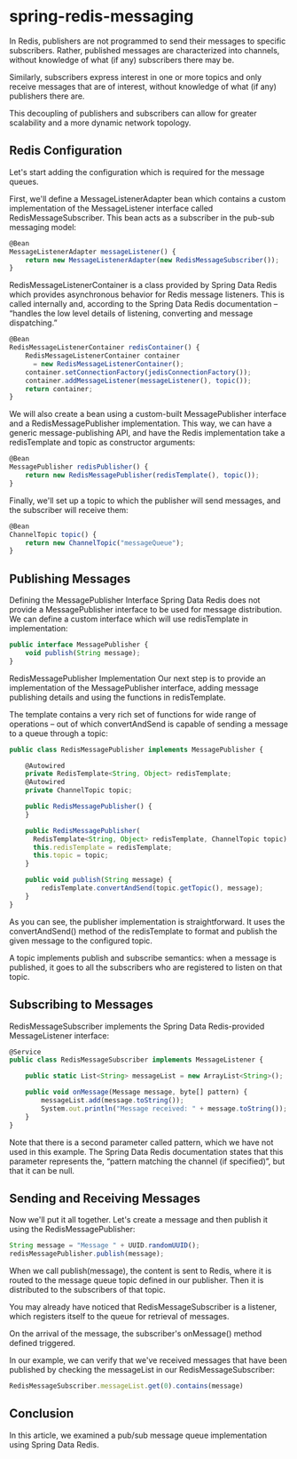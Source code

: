 # spring-redis-messaging

In Redis, publishers are not programmed to send their messages to specific subscribers. Rather, published messages are characterized into channels, without knowledge of what (if any) subscribers there may be.

Similarly, subscribers express interest in one or more topics and only receive messages that are of interest, without knowledge of what (if any) publishers there are.

This decoupling of publishers and subscribers can allow for greater scalability and a more dynamic network topology.

## Redis Configuration
Let's start adding the configuration which is required for the message queues.

First, we'll define a MessageListenerAdapter bean which contains a custom implementation of the MessageListener interface called RedisMessageSubscriber. This bean acts as a subscriber in the pub-sub messaging model:

```javascript
@Bean
MessageListenerAdapter messageListener() { 
    return new MessageListenerAdapter(new RedisMessageSubscriber());
}
```
RedisMessageListenerContainer is a class provided by Spring Data Redis which provides asynchronous behavior for Redis message listeners. This is called internally and, according to the Spring Data Redis documentation – “handles the low level details of listening, converting and message dispatching.”

```javascript
@Bean
RedisMessageListenerContainer redisContainer() {
    RedisMessageListenerContainer container 
      = new RedisMessageListenerContainer(); 
    container.setConnectionFactory(jedisConnectionFactory()); 
    container.addMessageListener(messageListener(), topic()); 
    return container; 
}
```
We will also create a bean using a custom-built MessagePublisher interface and a RedisMessagePublisher implementation. This way, we can have a generic message-publishing API, and have the Redis implementation take a redisTemplate and topic as constructor arguments:

```javascript
@Bean
MessagePublisher redisPublisher() { 
    return new RedisMessagePublisher(redisTemplate(), topic());
}
```
Finally, we'll set up a topic to which the publisher will send messages, and the subscriber will receive them:

```javascript
@Bean
ChannelTopic topic() {
    return new ChannelTopic("messageQueue");
}
```
## Publishing Messages

Defining the MessagePublisher Interface
Spring Data Redis does not provide a MessagePublisher interface to be used for message distribution. We can define a custom interface which will use redisTemplate in implementation:

```javascript
public interface MessagePublisher {
    void publish(String message);
}
```
RedisMessagePublisher Implementation
Our next step is to provide an implementation of the MessagePublisher interface, adding message publishing details and using the functions in redisTemplate.

The template contains a very rich set of functions for wide range of operations – out of which convertAndSend is capable of sending a message to a queue through a topic:

```javascript
public class RedisMessagePublisher implements MessagePublisher {

    @Autowired
    private RedisTemplate<String, Object> redisTemplate;
    @Autowired
    private ChannelTopic topic;

    public RedisMessagePublisher() {
    }

    public RedisMessagePublisher(
      RedisTemplate<String, Object> redisTemplate, ChannelTopic topic) {
      this.redisTemplate = redisTemplate;
      this.topic = topic;
    }

    public void publish(String message) {
        redisTemplate.convertAndSend(topic.getTopic(), message);
    }
}
```
As you can see, the publisher implementation is straightforward. It uses the convertAndSend() method of the redisTemplate to format and publish the given message to the configured topic.

A topic implements publish and subscribe semantics: when a message is published, it goes to all the subscribers who are registered to listen on that topic.

## Subscribing to Messages
RedisMessageSubscriber implements the Spring Data Redis-provided MessageListener interface:

```javascript
@Service
public class RedisMessageSubscriber implements MessageListener {

    public static List<String> messageList = new ArrayList<String>();

    public void onMessage(Message message, byte[] pattern) {
        messageList.add(message.toString());
        System.out.println("Message received: " + message.toString());
    }
}
```
Note that there is a second parameter called pattern, which we have not used in this example. The Spring Data Redis documentation states that this parameter represents the, “pattern matching the channel (if specified)”, but that it can be null.

## Sending and Receiving Messages
Now we'll put it all together. Let's create a message and then publish it using the RedisMessagePublisher:

```javascript
String message = "Message " + UUID.randomUUID();
redisMessagePublisher.publish(message);
```
When we call publish(message), the content is sent to Redis, where it is routed to the message queue topic defined in our publisher. Then it is distributed to the subscribers of that topic.

You may already have noticed that RedisMessageSubscriber is a listener, which registers itself to the queue for retrieval of messages.

On the arrival of the message, the subscriber's onMessage() method defined triggered.

In our example, we can verify that we've received messages that have been published by checking the messageList in our RedisMessageSubscriber:

```javascript
RedisMessageSubscriber.messageList.get(0).contains(message)
```

## Conclusion
In this article, we examined a pub/sub message queue implementation using Spring Data Redis.
